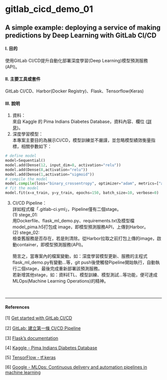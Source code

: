 # **gitlab_cicd_demo_01**

## **A simple example: deploying a service of making predictions by Deep Learning with GitLab CI/CD**

#### **Ⅰ. 目的** 
使用GitLab CI/CD提升自動化部署深度學習(Deep Learning)模型預測服務(API)。 

#### **Ⅱ. 主要工具或套件**
GitLab CI/CD、Harbor(Docker Registry)、Flask、Tensorflow(Keras)

#### **Ⅲ. 說明**
1. 資料：<br>
來自 Kaggle 的 Pima Indians Diabetes Database，資料內容、欄位 ([詳見](<https://www.kaggle.com/datasets/uciml/pima-indians-diabetes-database/data>))。
2. 深度學習模型：<br>
本專案主要目的為展示CI/CD，模型訓練並不嚴謹，並忽略模型績效衡量指標，相關參數如下：<br>
```python
# define model
model=Sequential()
model.add(Dense(12, input_dim=8, activation="relu"))
model.add(Dense(8,activation="relu"))
model.add(Dense(1,activation="sigmoid"))
# compile the model
model.compile(loss="binary_crossentropy", optimizer="adam", metrics=["accuracy"])
# fit the model
model.fit(x=x_train, y=y_train, epochs=150, batch_size=10, verbose=0)
```

3. CI/CD Pipeline：<br>
詳如程式檔「.gitlab-ci.yml」，Pipeline僅有二個stage。<br>
(1) stege_01:<br>用Dockerfile、flask_ml_demo.py、requirements.txt及模型檔model_pima.h5打包成 image，即模型預測服務API，上傳到Harbor。<br>
(2) stege_02:<br>檢查舊服務是否存在，若是則清除。從Harbor拉取之前打包上傳的image，啟動container，即模型預測服務(API)。<br><br>
簡言之，當專案內的檔案變動，如：深度學習模型更新、服務的主程式flask_ml_demo.py有變動…等，git push後使觸發Pipeline開始執行，自動執行二個stage，最後完成重新部署該預測服務。<br>
若新增其他stage，如：資料ETL、模型訓練、模型測試…等功能，便可達成MLOps(Machine Learning Operations)的精神。

<br>

---

#### **References**

[1] [Get started with GitLab CI/CD](<https://docs.gitlab.com/ee/ci/>)

[2] [GitLab: 建立第一條 CI/CD Pipeline](<https://ithelp.ithome.com.tw/articles/10219427>)

[3] [Flask’s documentation](<https://flask.palletsprojects.com/en/stable/>)

[4] [Kaggle - Pima Indians Diabetes Database](<https://www.kaggle.com/datasets/uciml/pima-indians-diabetes-database/data>)

[5] [TensorFlow - tf.keras](<https://www.tensorflow.org/api_docs/python/tf/keras>)

[6] [Google - MLOps: Continuous delivery and automation pipelines in machine learning](<https://cloud.google.com/architecture/mlops-continuous-delivery-and-automation-pipelines-in-machine-learning>)